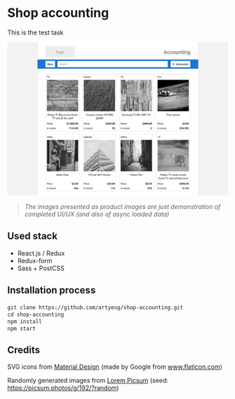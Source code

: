 # Shop accounting
This is the test task

![App](screenshots/screenshot.png)

>*The images presented as product images are just demonstration of completed UI/UX (and also of async loaded data)*

## Used stack
- React.js / Redux
- Redux-form
- Sass + PostCSS
## Installation process
```
git clone https://github.com/artyeug/shop-accounting.git
cd shop-accounting
npm install
npm start
```
## Credits

SVG icons from [Material Design](https://www.flaticon.com/packs/material-design/)
(made by Google from www.flaticon.com)

Randomly generated images from [Lorem Picsum](https://picsum.photos)
(seed: https://picsum.photos/g/192/?random)
